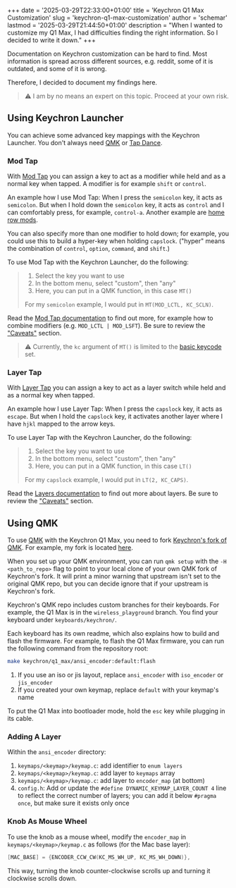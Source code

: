 +++
date = '2025-03-29T22:33:00+01:00'
title = 'Keychron Q1 Max Customization'
slug = 'keychron-q1-max-customization'
author = 'schemar'
lastmod = '2025-03-29T21:44:50+01:00'
description = "When I wanted to customize my Q1 Max, I had difficulties finding the right information. So I decided to write it down."
+++

Documentation on Keychron customization can be hard to find.
Most information is spread across different sources, e.g. reddit, some of it is outdated, and some of it is wrong.

Therefore, I decided to document my findings here.

> ⚠️ I am by no means an expert on this topic. Proceed at your own risk.

## Using Keychron Launcher

You can achieve some advanced key mappings with the Keychron Launcher.
You don't always need [QMK](https://qmk.fm) or [Tap Dance](https://docs.qmk.fm/features/tap_dance).

### Mod Tap

With [Mod Tap](https://docs.qmk.fm/mod_tap) you can assign a key to act as a modifier while held and as a normal key when tapped.
A modifier is for example `shift` or `control`.

An example how I use Mod Tap: When I press the `semicolon` key, it acts as `semicolon`.
But when I hold down the `semicolon` key, it acts as `control` and I can comfortably press, for example, `control-a`.
Another example are [home row mods](https://precondition.github.io/home-row-mods).

You can also specify more than one modifier to hold down; for example, you could use this to build a hyper-key when holding `capslock`.
("hyper" means the combination of `control`, `option`, `command`, and `shift`.)

To use Mod Tap with the Keychron Launcher, do the following:

> 1. Select the key you want to use
> 2. In the bottom menu, select "custom", then "any"
> 3. Here, you can put in a QMK function, in this case `MT()`
>
> For my `semicolon` example, I would put in `MT(MOD_LCTL, KC_SCLN)`.

Read the [Mod Tap documentation](https://docs.qmk.fm/mod_tap) to find out more, for example how to combine modifiers (e.g. `MOD_LCTL | MOD_LSFT`).
Be sure to review the ["Caveats"](https://docs.qmk.fm/mod_tap#caveats) section.

> ⚠️ Currently, the `kc` argument of `MT()` is limited to the [basic keycode](https://docs.qmk.fm/keycodes_basic) set.

### Layer Tap

With [Layer Tap](https://docs.qmk.fm/feature_layers) you can assign a key to act as a layer switch while held and as a normal key when tapped.

An example how I use Layer Tap: When I press the `capslock` key, it acts as `escape`.
But when I hold the `capslock` key, it activates another layer where I have `hjkl` mapped to the arrow keys.

To use Layer Tap with the Keychron Launcher, do the following:

> 1. Select the key you want to use
> 2. In the bottom menu, select "custom", then "any"
> 3. Here, you can put in a QMK function, in this case `LT()`
>
> For my `capslock` example, I would put in `LT(2, KC_CAPS)`.

Read the [Layers documentation](https://docs.qmk.fm/feature_layers) to find out more about layers.
Be sure to review the ["Caveats"](https://docs.qmk.fm/feature_layers#caveats) section.

## Using QMK

To use [QMK](https://qmk.fm) with the Keychron Q1 Max, you need to fork [Keychron's fork of QMK](https://github.com/Keychron/qmk_firmware).
For example, my fork is located [here](https://github.com/schemar/qmk_firmware).

When you set up your QMK environment, you can run `qmk setup` with the `-H <path_to_repo>` flag to point to your local clone of your own QMK fork of Keychron's fork.
It will print a minor warning that upstream isn't set to the original QMK repo, but you can decide ignore that if your upstream is Keychron's fork.

Keychron's QMK repo includes custom branches for their keyboards.
For example, the Q1 Max is in the `wireless_playground` branch.
You find your keyboard under `keyboards/keychron/`.

Each keyboard has its own readme, which also explains how to build and flash the firmware.
For example, to flash the Q1 Max firmware, you can run the following command from the repository root:

```bash
make keychron/q1_max/ansi_encoder:default:flash
```

1. If you use an iso or jis layout, replace `ansi_encoder` with `iso_encoder` or `jis_encoder`
1. If you created your own keymap, replace `default` with your keymap's name

To put the Q1 Max into bootloader mode, hold the `esc` key while plugging in its cable.

### Adding A Layer

Within the `ansi_encoder` directory:

1. `keymaps/<keymap>/keymap.c`: add identifier to `enum layers`
2. `keymaps/<keymap>/keymap.c`: add layer to `keymaps` array
3. `keymaps/<keymap>/keymap.c`: add layer to `encoder_map` (at bottom)
4. `config.h`: Add or update the `#define DYNAMIC_KEYMAP_LAYER_COUNT 4` line to reflect the correct number of layers; you can add it below `#pragma once`, but make sure it exists only once

### Knob As Mouse Wheel

To use the knob as a mouse wheel, modify the `encoder_map` in `keymaps/<keymap>/keymap.c` as follows (for the Mac base layer):

```c
[MAC_BASE] = {ENCODER_CCW_CW(KC_MS_WH_UP, KC_MS_WH_DOWN)},
```

This way, turning the knob counter-clockwise scrolls up and turning it clockwise scrolls down.
